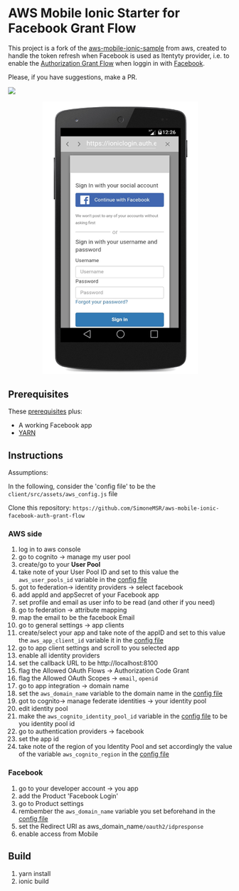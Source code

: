 # AWS Mobile Ionic Starter for Facebook Grant Flow
This project is a fork of the <a href="https://github.com/aws-samples/aws-mobile-ionic-sample">aws-mobile-ionic-sample</a> from aws, created to handle the token refresh when Facebook is used as Itentyty provider, i.e. to enable the <a href="https://developer.amazon.com/docs/login-with-amazon/authorization-code-grant.html">Authorization Grant Flow</a> when loggin in with <a href="www.facebook.com">Facebook</a>.

Please, if you have suggestions, make a PR.

![](https://user-images.githubusercontent.com/10962296/40169097-7e2993d4-59c5-11e8-8596-53224328ee64.jpg)

<p align="center">
  <img src="screenshot/login.jpg" width="350"/>
</p>

## Prerequisites

These <a href="https://github.com/aws-samples/aws-mobile-ionic-sample#prerequisites">prerequisites</a> plus:
- A working Facebook app
- <a href="https://yarnpkg.com/">YARN</a>

## Instructions

<p id="configfile">Assumptions:</p>

In the following, consider the 'config file' to be the `client/src/assets/aws_config.js` file

Clone this repository: `https://github.com/SimoneMSR/aws-mobile-ionic-facebook-auth-grant-flow`

### AWS side
1. log in to aws console
1. go to cognito -> manage my user pool
1. create/go to your **User Pool**
1. take note of your User Pool ID and set to this value the `aws_user_pools_id` variable in the <a href="#configfile">config file</a>
1. got to federation-> identity providers -> select facebook
1. add appId and appSecret of your Facebook app
1. set profile and email as user info to be read (and other if you need)
1. go to federation -> attribute mapping
1. map the email to be the facebook Email
1. go to general settings -> app clients
1. create/select your app and take note of the appID and set to this value the `aws_app_client_id` variable it in the <a href="#configfile">config file</a>
1. go to app client settings and scroll to you selected app
1. enable all identity providers
1. set the callback URL to be http://localhost:8100
1. flag the Allowed OAuth Flows  -> Authorization Code Grant
1. flag the Allowed OAuth Scopes -> `email`, `openid`
1. go to app integration -> domain name
1. set the `aws_domain_name` variable to the domain name in the <a href="#configfile">config file</a>
1. got to cognito-> manage federate identities -> your identity pool
1. edit identity pool
1. make the `aws_cognito_identity_pool_id` variable in the <a href="#configfile">config file</a>  to be you identity pool id
1. go to authentication providers -> facebook
1. set the app id
1. take note of the region of you Identity Pool and set accordingly the value of the variable `aws_cognito_region` in the <a href="#configfile">config file</a>

### Facebook

1. go to your developer account -> you app
2. add the Product 'Facebook Login'
1. go to Product settings
1. rembember the `aws_domain_name` variable you set beforehand in the <a href="#configfile">config file</a>
1. set the Redirect URI as aws_domain_name`/oauth2/idpresponse`
1. enable access from Mobile

## Build

1. yarn install
2. ionic build
